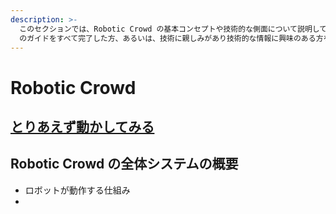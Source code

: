 ```yaml
---
description: >-
  このセクションでは、Robotic Crowd の基本コンセプトや技術的な側面について説明しています。想定する読者層は、Robotic Crowd
  のガイドをすべて完了した方、あるいは、技術に親しみがあり技術的な情報に興味のある方を想定しています。
---
```


# Robotic Crowd

## [とりあえず動かしてみる](robotic-crowdno/1demerurobotic-crowd.md)

## Robotic Crowd の全体システムの概要

* ロボットが動作する仕組み
* 
